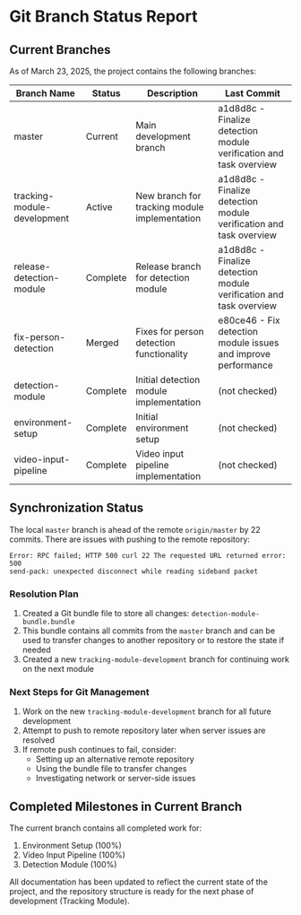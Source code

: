 # Git Branch Status Report

## Current Branches

As of March 23, 2025, the project contains the following branches:

| Branch Name | Status | Description | Last Commit |
|-------------|--------|-------------|------------|
| master | Current | Main development branch | a1d8d8c - Finalize detection module verification and task overview |
| tracking-module-development | Active | New branch for tracking module implementation | a1d8d8c - Finalize detection module verification and task overview |
| release-detection-module | Complete | Release branch for detection module | a1d8d8c - Finalize detection module verification and task overview |
| fix-person-detection | Merged | Fixes for person detection functionality | e80ce46 - Fix detection module issues and improve performance |
| detection-module | Complete | Initial detection module implementation | (not checked) |
| environment-setup | Complete | Initial environment setup | (not checked) |
| video-input-pipeline | Complete | Video input pipeline implementation | (not checked) |

## Synchronization Status

The local `master` branch is ahead of the remote `origin/master` by 22 commits. There are issues with pushing to the remote repository:

```
Error: RPC failed; HTTP 500 curl 22 The requested URL returned error: 500
send-pack: unexpected disconnect while reading sideband packet
```

### Resolution Plan

1. Created a Git bundle file to store all changes: `detection-module-bundle.bundle`
2. This bundle contains all commits from the `master` branch and can be used to transfer changes to another repository or to restore the state if needed
3. Created a new `tracking-module-development` branch for continuing work on the next module

### Next Steps for Git Management

1. Work on the new `tracking-module-development` branch for all future development
2. Attempt to push to remote repository later when server issues are resolved
3. If remote push continues to fail, consider:
   - Setting up an alternative remote repository
   - Using the bundle file to transfer changes
   - Investigating network or server-side issues

## Completed Milestones in Current Branch

The current branch contains all completed work for:

1. Environment Setup (100%)
2. Video Input Pipeline (100%)
3. Detection Module (100%)

All documentation has been updated to reflect the current state of the project, and the repository structure is ready for the next phase of development (Tracking Module). 